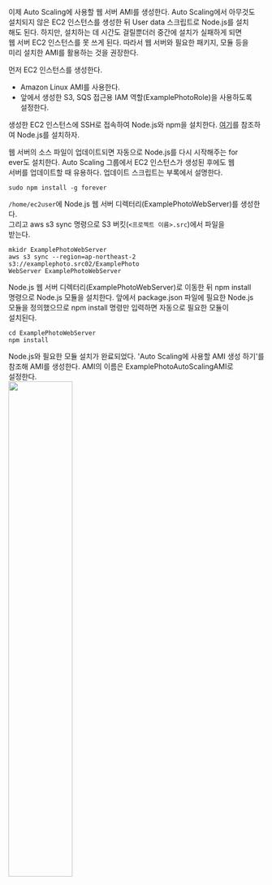 이제 Auto Scaling에 사용할 웹 서버 AMI를 생성한다. Auto Scaling에서 아무것도  
설치되지 않은 EC2 인스턴스를 생성한 뒤 User data 스크립트로 Node.js를 설치  
해도 된다. 하지만, 설치하는 데 시간도 걸릴뿐더러 중간에 설치가 실패하게 되면   
웹 서버 EC2 인스턴스를 못 쓰게 된다. 따라서 웹 서버와 필요한 패키지, 모듈 등을  
미리 설치한 AMI를 활용하는 것을 권장한다.   
  
먼저 EC2 인스턴스를 생성한다.   
- Amazon Linux AMI를 사용한다.  
- 앞에서 생성한 S3, SQS 접근용 IAM 역할(ExamplePhotoRole)을 사용하도록  
설정한다.     
  
생성한 EC2 인스턴스에 SSH로 접속하여 Node.js와 npm을 설치한다. 
[여기](https://github.com/yunkangmin/spring-boot/blob/b43f9ddc72ca65f20bc977cb3a484b38c1605f74/aws/56%20CloudFront%20%EC%BB%A4%EC%8A%A4%ED%85%80%20%EC%98%A4%EB%A6%AC%EC%A7%84%20%EC%82%AC%EC%9A%A9%ED%95%98%EA%B8%B0.md)를 참조하여 Node.js를 설치하자.   
  
웹 서버의 소스 파일이 업데이트되면 자동으로 Node.js를 다시 시작해주는 for  
ever도 설치한다. Auto Scaling 그룹에서 EC2 인스턴스가 생성된 후에도 웹   
서버를 업데이트할 때 유용하다. 업데이트 스크립트는 부록에서 설명한다.  
```
sudo npm install -g forever
```
`/home/ec2user`에 Node.js 웹 서버 디렉터리(ExamplePhotoWebServer)를 생성한다.   
그리고 aws s3 sync 명령으로 S3 버킷(`<프로젝트 이름>.src`)에서 파일을   
받는다. 
```
mkidr ExamplePhotoWebServer
aws s3 sync --region=ap-northeast-2 s3://examplephoto.src02/ExamplePhoto   
WebServer ExamplePhotoWebServer
```
Node.js 웹 서버 디렉터리(ExamplePhotoWebServer)로 이동한 뒤 npm install  
명령으로 Node.js 모듈을 설치한다. 앞에서 package.json 파일에 필요한 Node.js   
모듈을 정의했으므로 npm install 명령만 입력하면 자동으로 필요한 모듈이  
설치된다.  
```
cd ExamplePhotoWebServer
npm install
```
Node.js와 필요한 모듈 설치가 완료되었다. 'Auto Scaling에 사용할 AMI 생성
하기'를 참조해 AMI를 생성한다. AMI의 이름은 ExamplePhotoAutoScalingAMI로  
설정한다.   
<img src="https://user-images.githubusercontent.com/33191974/159624135-9cd47c12-4626-403c-9aca-ef546fa8c1e3.png" width="50%" height="50%"/>   



























